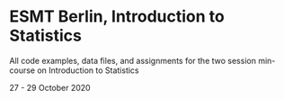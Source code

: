 # ESMT Berlin, Introduction to Statistics 

All code examples, data files, and assignments for the two session min-course on Introduction to Statistics

27 - 29 October 2020
